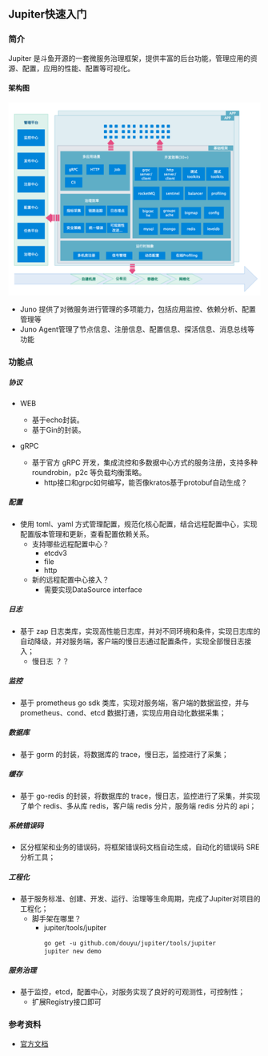 ##  Jupiter快速入门
### 简介
Jupiter 是斗鱼开源的一套微服务治理框架，提供丰富的后台功能，管理应用的资源、配置，应用的性能、配置等可视化。
#### 架构图
![](./imgs/1.png)
+ Juno 提供了对微服务进行管理的多项能力，包括应用监控、依赖分析、配置管理等
+ Juno Agent管理了节点信息、注册信息、配置信息、探活信息、消息总线等功能

### 功能点

##### 协议

+ WEB
  + 基于echo封装。
  + 基于Gin的封装。

+ gRPC
  + 基于官方 gRPC 开发，集成流控和多数据中心方式的服务注册，支持多种 roundrobin，p2c 等负载均衡策略。
    + http接口和grpc如何编写，能否像kratos基于protobuf自动生成？

##### 配置

+ 使用 toml、yaml 方式管理配置，规范化核心配置，结合远程配置中心，实现配置版本管理和更新，查看配置依赖关系。
    + 支持哪些远程配置中心？	
      + etcdv3
      + file
      + http
    + 新的远程配置中心接入？
      + 需要实现DataSource interface
      
##### 日志
+ 基于 zap 日志类库，实现高性能日志库，并对不同环境和条件，实现日志库的自动降级，并对服务端，客户端的慢日志通过配置条件，实现全部慢日志接入；
    + 慢日志 ？？
##### 监控
+ 基于 prometheus go sdk 类库，实现对服务端，客户端的数据监控，并与 prometheus、cond、etcd 数据打通，实现应用自动化数据采集；

##### 数据库
+ 基于 gorm 的封装，将数据库的 trace，慢日志，监控进行了采集；

##### 缓存
+ 基于 go-redis 的封装，将数据库的 trace，慢日志，监控进行了采集，并实现了单个 redis、多从库 redis，客户端 redis 分片，服务端 redis 分片的 api；

##### 系统错误码
+ 区分框架和业务的错误码，将框架错误码文档自动生成，自动化的错误码 SRE 分析工具；

##### 工程化
+ 基于服务标准、创建、开发、运行、治理等生命周期，完成了Jupiter对项目的工程化；
    + 脚手架在哪里？
        + jupiter/tools/jupiter
          ```
          go get -u github.com/douyu/jupiter/tools/jupiter
          jupiter new demo
          ```

##### 服务治理
+ 基于监控，etcd，配置中心，对服务实现了良好的可观测性，可控制性；
    + 扩展Registry接口即可

### 参考资料
+ [官方文档](http://jupiter.douyu.com/jupiter/)